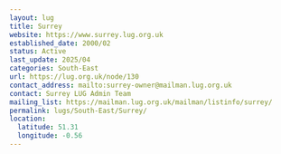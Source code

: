 ```yaml
---
layout: lug
title: Surrey
website: https://www.surrey.lug.org.uk
established_date: 2000/02
status: Active
last_update: 2025/04
categories: South-East
url: https://lug.org.uk/node/130
contact_address: mailto:surrey-owner@mailman.lug.org.uk
contact: Surrey LUG Admin Team
mailing_list: https://mailman.lug.org.uk/mailman/listinfo/surrey/
permalink: lugs/South-East/Surrey/
location:
  latitude: 51.31
  longitude: -0.56
---
```

